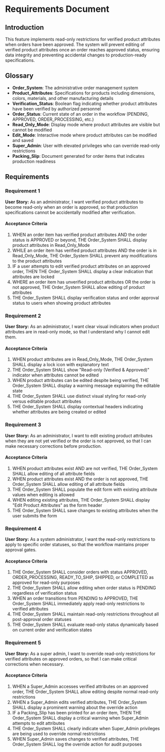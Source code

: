 # Requirements Document

## Introduction

This feature implements read-only restrictions for verified product attributes when orders have been approved. The system will prevent editing of verified product attributes once an order reaches approved status, ensuring data integrity and preventing accidental changes to production-ready specifications.

## Glossary

- **Order_System**: The administrative order management system
- **Product_Attributes**: Specifications for products including dimensions, colors, materials, and other manufacturing details
- **Verification_Status**: Boolean flag indicating whether product attributes have been verified by authorized personnel
- **Order_Status**: Current state of an order in the workflow (PENDING, APPROVED, ORDER_PROCESSING, etc.)
- **Read_Only_Mode**: Display mode where product attributes are visible but cannot be modified
- **Edit_Mode**: Interactive mode where product attributes can be modified and saved
- **Super_Admin**: User with elevated privileges who can override read-only restrictions
- **Packing_Slip**: Document generated for order items that indicates production readiness

## Requirements

### Requirement 1

**User Story:** As an administrator, I want verified product attributes to become read-only when an order is approved, so that production specifications cannot be accidentally modified after verification.

#### Acceptance Criteria

1. WHEN an order item has verified product attributes AND the order status is APPROVED or beyond, THE Order_System SHALL display product attributes in Read_Only_Mode
2. WHILE an order item has verified product attributes AND the order is in Read_Only_Mode, THE Order_System SHALL prevent any modifications to the product attributes
3. IF a user attempts to edit verified product attributes on an approved order, THEN THE Order_System SHALL display a clear indication that attributes are locked
4. WHERE an order item has unverified product attributes OR the order is not approved, THE Order_System SHALL allow editing of product attributes
5. THE Order_System SHALL display verification status and order approval status to users when showing product attributes

### Requirement 2

**User Story:** As an administrator, I want clear visual indicators when product attributes are in read-only mode, so that I understand why I cannot edit them.

#### Acceptance Criteria

1. WHEN product attributes are in Read_Only_Mode, THE Order_System SHALL display a lock icon with explanatory text
2. THE Order_System SHALL show "Read-only (Verified & Approved)" indicator when attributes cannot be edited
3. WHEN product attributes can be edited despite being verified, THE Order_System SHALL display a warning message explaining the editable state
4. THE Order_System SHALL use distinct visual styling for read-only versus editable product attributes
5. THE Order_System SHALL display contextual headers indicating whether attributes are being created or edited

### Requirement 3

**User Story:** As an administrator, I want to edit existing product attributes when they are not yet verified or the order is not approved, so that I can make necessary corrections before production.

#### Acceptance Criteria

1. WHEN product attributes exist AND are not verified, THE Order_System SHALL allow editing of all attribute fields
2. WHEN product attributes exist AND the order is not approved, THE Order_System SHALL allow editing of all attribute fields
3. THE Order_System SHALL populate the edit form with existing attribute values when editing is allowed
4. WHEN editing existing attributes, THE Order_System SHALL display "Edit Product Attributes" as the form header
5. THE Order_System SHALL save changes to existing attributes when the user submits the form

### Requirement 4

**User Story:** As a system administrator, I want the read-only restrictions to apply to specific order statuses, so that the workflow maintains proper approval gates.

#### Acceptance Criteria

1. THE Order_System SHALL consider orders with status APPROVED, ORDER_PROCESSING, READY_TO_SHIP, SHIPPED, or COMPLETED as approved for read-only purposes
2. THE Order_System SHALL allow editing when order status is PENDING regardless of verification status
3. WHEN an order transitions from PENDING to APPROVED, THE Order_System SHALL immediately apply read-only restrictions to verified attributes
4. THE Order_System SHALL maintain read-only restrictions throughout all post-approval order statuses
5. THE Order_System SHALL evaluate read-only status dynamically based on current order and verification states

### Requirement 5

**User Story:** As a super admin, I want to override read-only restrictions for verified attributes on approved orders, so that I can make critical corrections when necessary.

#### Acceptance Criteria

1. WHEN a Super_Admin accesses verified attributes on an approved order, THE Order_System SHALL allow editing despite normal read-only restrictions
2. WHEN a Super_Admin edits verified attributes, THE Order_System SHALL display a prominent warning about the override action
3. IF a Packing_Slip has been printed for an order item, THEN THE Order_System SHALL display a critical warning when Super_Admin attempts to edit attributes
4. THE Order_System SHALL clearly indicate when Super_Admin privileges are being used to override normal restrictions
5. WHEN Super_Admin saves changes to verified attributes, THE Order_System SHALL log the override action for audit purposes